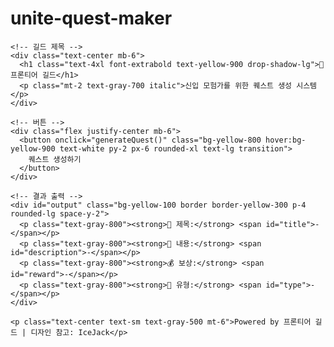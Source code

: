 # unite-quest-maker
<!DOCTYPE html>
<html lang="ko">
<head>
  <meta charset="UTF-8" />
  <meta name="viewport" content="width=device-width, initial-scale=1.0"/>
  <title>프론티어 길드 퀘스트 생성기</title>
  <script src="https://cdn.tailwindcss.com"></script>
  <style>
    body {
      background-image: url('https://images.unsplash.com/photo-1610312277056-21906a90e299?ixlib=rb-4.0.3&auto=format&fit=crop&w=1600&q=80');
      background-size: cover;
      background-position: center;
    }
  </style>
</head>
<body class="bg-yellow-50/90 font-serif min-h-screen flex items-center justify-center p-6">
  <div class="bg-white/90 backdrop-blur-md max-w-3xl w-full rounded-2xl shadow-2xl border border-yellow-300 p-6">
    
    <!-- 길드 제목 -->
    <div class="text-center mb-6">
      <h1 class="text-4xl font-extrabold text-yellow-900 drop-shadow-lg">🏰 프론티어 길드</h1>
      <p class="mt-2 text-gray-700 italic">신입 모험가를 위한 퀘스트 생성 시스템</p>
    </div>

    <!-- 버튼 -->
    <div class="flex justify-center mb-6">
      <button onclick="generateQuest()" class="bg-yellow-800 hover:bg-yellow-900 text-white py-2 px-6 rounded-xl text-lg transition">
        퀘스트 생성하기
      </button>
    </div>

    <!-- 결과 출력 -->
    <div id="output" class="bg-yellow-100 border border-yellow-300 p-4 rounded-lg space-y-2">
      <p class="text-gray-800"><strong>🎯 제목:</strong> <span id="title">-</span></p>
      <p class="text-gray-800"><strong>📜 내용:</strong> <span id="description">-</span></p>
      <p class="text-gray-800"><strong>💰 보상:</strong> <span id="reward">-</span></p>
      <p class="text-gray-800"><strong>🧭 유형:</strong> <span id="type">-</span></p>
    </div>

    <p class="text-center text-sm text-gray-500 mt-6">Powered by 프론티어 길드 | 디자인 참고: IceJack</p>
  </div>

  <script>
    const questTitles = ["숲의 마물 퇴치", "실종된 상인 수색", "마을 우물 정령 진정"];
    const questDescriptions = [
      "근처 숲에 마물이 출몰하여 주민들이 공포에 떨고 있습니다.",
      "마을로 향하던 상인이 실종되었습니다. 실마리를 찾아주세요.",
      "우물에서 이상한 소리가 들립니다. 정령이 분노한 것 같습니다."
    ];
    const rewards = ["500 골드 + 명성 10", "200 골드 + 아이템 보상", "1000 골드 + 희귀 아이템"];
    const types = ["퇴치", "탐색", "정령 진정", "호위", "정보 수집"];

    function generateQuest() {
      const randomIndex = () => Math.floor(Math.random() * 3);
      document.getElementById("title").innerText = questTitles[randomIndex()];
      document.getElementById("description").innerText = questDescriptions[randomIndex()];
      document.getElementById("reward").innerText = rewards[randomIndex()];
      document.getElementById("type").innerText = types[Math.floor(Math.random() * types.length)];
    }
  </script>
</body>
</html>
